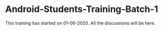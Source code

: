 # Android-Students-Training-Batch-1
This training has started on 01-06-2020. All the discussions will be here.
